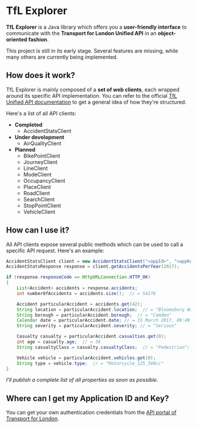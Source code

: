 # TfL Explorer
**TfL Explorer** is a Java library which offers you a **user-friendly interface** to communicate with the **Transport for London Unified API** in an **object-oriented fashion**.

This project is still in its early stage. Several features are missing, while many others are currently being implemented.

## How does it work?

TfL Explorer is mainly composed of a **set of web clients**, each wrapped around its specific API implementation.
You can refer to the official [TfL Unified API documentation](https://api.tfl.gov.uk) to get a general idea of how they're structured.

Here's a list of all API clients:
- **Completed**
    - AccidentStatsClient   
- **Under development**
    - AirQualityClient
- **Planned**
    - BikePointClient
    - JourneyClient
    - LineClient
    - ModeClient
    - OccupancyClient
    - PlaceClient
    - RoadClient
    - SearchClient
    - StopPointClient
    - VehicleClient

## How can I use it?
All API clients expose several public methods which can be used to call a specific API request.
Here's an example:

```java
AccidentStatsClient client = new AccidentStatsClient("<appId>", "<appKey>");
AccidentStatsResponse response = client.getAccidentsPerYear(2017);

if (response.responseCode == HttpURLConnection.HTTP_OK)
{
    List<Accident> accidents = response.accidents;
    int numberOfAccidents = accidents.size();  // = 54178

    Accident particularAccident = accidents.get(42);
    String location = particularAccident.location;  // = "Bloomsbury Way junction with Bury Place Wc1"
    String borough = particularAccident.borough;  // = "Camden"
    Calendar date = particularAccident.date; // = 15 March 2017, 09:49
    String severity = particularAccident.severity; // = "Serious"

    Casualty casualty = particularAccident.casualties.get(0);
    int age = casualty.age;  // = 36
    String casualtyClass = casualty.casualtyClass;  // = "Pedestrian";

    Vehicle vehicle = particularAccident.vehicles.get(0);
    String type = vehicle.type;  // = "Motorcycle_125_500cc"
}
```

_I'll publish a complete list of all properties as soon as possible._

## Where can I get my Application ID and Key?

You can get your own authentication credentials from the [API portal of Transport for London](https://api-portal.tfl.gov.uk/login).
